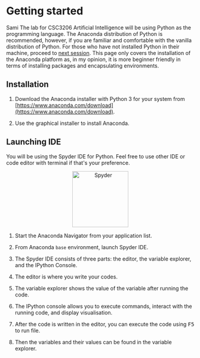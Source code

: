 # Getting started

Sami The lab for CSC3206 Artificial Intelligence will be using Python as the programming language. The Anaconda distribution of Python is recommended, however, if you are familiar and comfortable with the vanilla distribution of Python. For those who have not installed Python in their machine, proceed to [next session](#installation). This page only covers the installation of the Anaconda platform as, in my opinion, it is more beginner friendly in terms of installing packages and encapsulating environments.

## Installation

1. Download the Anaconda installer with Python 3 for your system from [https://www.anaconda.com/download](https://www.anaconda.com/download).

2. Use the graphical installer to install Anaconda.


## Launching IDE

You will be using the Spyder IDE for Python. Feel free to use other IDE or code editor with terminal if that's your preference.

<div style="text-align: center"><img src="https://spyder-ide.org/static/images/spyder-logo.svg" alt="Spyder" height="150px"></div>

1. Start the Anaconda Navigator from your application list.

2. From Anaconda `base` environment, launch Spyder IDE.

3. The Spyder IDE consists of three parts: the editor, the variable explorer, and the IPython Console.

4. The editor is where you write your codes.

5. The variable explorer shows the value of the variable after running the code.

6. The IPython console allows you to execute commands, interact with the running code, and display visualisation.

7. After the code is written in the editor, you can execute the code using <kbd>F5</kbd> to run file.

8. Then the variables and their values can be found in the variable explorer.




<!-- :::: tabs

::: tab Windows
``` bash
python 
```
:::


::: tab Mac
``` javascript
() => {
  console.log('Javascript code example')
}
```
:::

::: tab Linux

:::

:::: -->
